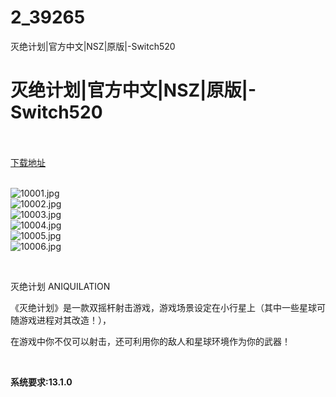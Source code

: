# 2_39265
灭绝计划|官方中文|NSZ|原版|-Switch520
# 灭绝计划|官方中文|NSZ|原版|-Switch520
 <br/></br>
[下载地址](https://www.switch520.cc/article/39265 "下载地址")
<br/></br>

<p><img title="10001.jpg" src="https://www.switch520.cc/muke_img/2022_07_28_0e9e32cf2d6c6.jpg" alt="10001.jpg"><br>
<img title="10002.jpg" src="https://www.switch520.cc/muke_img/2022_07_28_44fefcac3ae79.jpg" alt="10002.jpg"><br>
<img title="10003.jpg" src="https://www.switch520.cc/muke_img/2022_07_28_dcf823826fe46.jpg" alt="10003.jpg"><br>
<img title="10004.jpg" src="https://www.switch520.cc/muke_img/2022_07_28_e09d3cd92bf10.jpg" alt="10004.jpg"><br>
<img title="10005.jpg" src="https://www.switch520.cc/muke_img/2022_07_28_7c7a6b50c10cd.jpg" alt="10005.jpg"><br>
<img title="10006.jpg" src="https://www.switch520.cc/muke_img/2022_07_28_0d39e161a9d08.jpg" alt="10006.jpg"></p>
<p>&nbsp;</p>
<p>灭绝计划 ANIQUILATION</p>
<p>《灭绝计划》是一款双摇杆射击游戏，游戏场景设定在小行星上（其中一些星球可随游戏进程对其改造！），</p>
<p>在游戏中你不仅可以射击，还可利用你的敌人和星球环境作为你的武器！</p>
<p>&nbsp;</p>
<p><strong>系统要求:13.1.0</strong></p>


